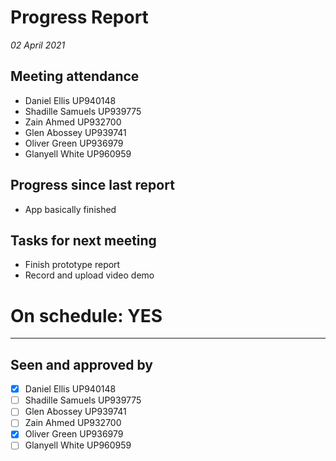 # Progress Report

_02 April 2021_

## Meeting attendance

- Daniel Ellis UP940148
- Shadille Samuels UP939775
- Zain Ahmed UP932700
- Glen Abossey UP939741
- Oliver Green UP936979
- Glanyell White UP960959

## Progress since last report

- App basically finished

## Tasks for next meeting

- Finish prototype report
- Record and upload video demo

# On schedule: YES

---

## Seen and approved by

- [x] Daniel Ellis UP940148
- [ ] Shadille Samuels UP939775
- [ ] Glen Abossey UP939741
- [ ] Zain Ahmed UP932700
- [x] Oliver Green UP936979
- [ ] Glanyell White UP960959
